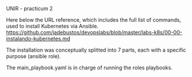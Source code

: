 UNIR - practicum 2

Here below the URL reference, which includes the full list of commands, used to install Kubernetes via Ansible.
https://github.com/jadebustos/devopslabs/blob/master/labs-k8s/00-00-instalando-kubernetes.md

The installation was conceptually splitted into 7 parts, each with a specific purpose (ansible role).

The main_playbook.yaml is in charge of running the roles playbooks.
